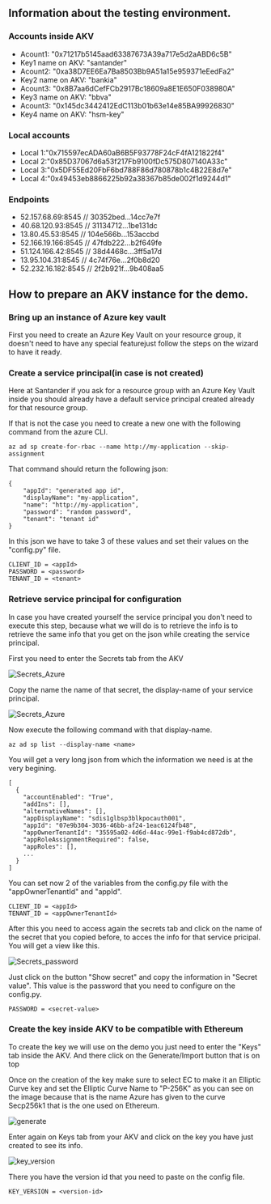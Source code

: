 ## Information about the testing environment.
### Accounts inside AKV
- Acount1: "0x71217b5145aad63387673A39a717e5d2aABD6c5B"
- Key1 name on AKV: "santander"
- Acount2: "0xa38D7EE6Ea7Ba8503Bb9A51a15e959371eEedFa2"
- Key2 name on AKV: "bankia"
- Acount3: "0x8B7aa6dCefFCb2917Bc18609a8E1E650F038980A"
- Key3 name on AKV: "bbva"
- Acount3: "0x145dc3442412EdC113b01b63e14e85BA99926830"
- Key4 name on AKV: "hsm-key"

### Local accounts
- Local 1:"0x715597ecADA60aB6B5F93778F24cF4fA121822f4"
- Local 2:"0x85D37067d6a53f217Fb9100fDc575D807140A33c"
- Local 3:"0x5DF55Ed20FbF6bd788F86d780878b1c4B22E8d7e"
- Local 4:"0x49453eb8866225b92a38367b85de002f1d9244d1"

### Endpoints
- 52.157.68.69:8545  //  30352bed...14cc7e7f
- 40.68.120.93:8545  //  31134712...1be131dc
- 13.80.45.53:8545  // 104e566b...153accbd
- 52.166.19.166:8545  //  47fdb222...b2f649fe
- 51.124.166.42:8545  //  38d4468c...3ff5a17d	
- 13.95.104.31:8545  //  4c74f76e...2f0b8d20
- 52.232.16.182:8545  //  2f2b921f...9b408aa5


## How to prepare an AKV instance for the demo.
### Bring up an instance of Azure key vault
First you need to create an Azure Key Vault on your resource group, it doesn't need to have any special featurejust follow the steps on the wizard to have it ready.

### Create a service principal(in case is not created)
Here at Santander if you ask for a resource group with an Azure Key Vault inside  you should already have a default service principal created already for that resource group.

If that is not the case you need to create a new one with the following command from the azure CLI.
```
az ad sp create-for-rbac --name http://my-application --skip-assignment
```
That command should return the following json:
```
{
    "appId": "generated app id",
    "displayName": "my-application",
    "name": "http://my-application",
    "password": "random password",
    "tenant": "tenant id"
}
```
In this json we have to take 3 of these values and set their values on the "config.py" file.
```
CLIENT_ID = <appId>
PASSWORD = <password>
TENANT_ID = <tenant>
```

### Retrieve service principal for configuration
In case you have created yourself the service principal you don't need to execute this step, because what we will do is to retrieve the info is to retrieve the same info that you get on the json while creating the service principal.

First you need to enter the Secrets tab from the AKV

![Secrets_Azure](./images_readme/Cap1.PNG)

Copy the name the name of that secret, the display-name of your service principal.

![Secrets_Azure](./images_readme/Cap3.PNG)

Now execute the following command with that display-name.
```
az ad sp list --display-name <name>
```

You will get a very long json from which the information we need is at the very begining.
```
[
  {
    "accountEnabled": "True",
    "addIns": [],
    "alternativeNames": [],
    "appDisplayName": "sdis1glbsp3blkpocauth001",
    "appId": "07e9b304-3036-46bb-af24-1eac6124fb48",
    "appOwnerTenantId": "35595a02-4d6d-44ac-99e1-f9ab4cd872db",
    "appRoleAssignmentRequired": false,
    "appRoles": [],
    ...
  }
]
```
You can set now 2 of the variables from the config.py file with the "appOwnerTenantId" and "appId".
```
CLIENT_ID = <appId>
TENANT_ID = <appOwnerTenantId>
```
After this you need to access again the secrets tab and click on the name of the secret that you copied before, to acces the info for that service pricipal.
You will get a view like this.

![Secrets_password](./images_readme/Cap2.PNG)

Just click on the button "Show secret" and copy the information in "Secret value". This value is the password that you need to configure on the config.py.

```
PASSWORD = <secret-value>
```

### Create the key inside AKV to be compatible with Ethereum
To create the key we will use on the demo you just need to enter the "Keys" tab inside the AKV. And there click on the Generate/Import button that is on top

Once on the creation of the key make sure to select EC to make it an Elliptic Curve key and set the Elliptic Curve Name to "P-256K" as you can see on the image because that is the name Azure has given to the curve Secp256k1 that is the one used on Ethereum.

![generate](./images_readme/Cap4.PNG)

Enter again on Keys tab from your AKV and click on the key you have just created to see its info.

![key_version](./images_readme/Cap5.PNG)

There you have the version id that you need to paste on the config file.

```
KEY_VERSION = <version-id>
```


